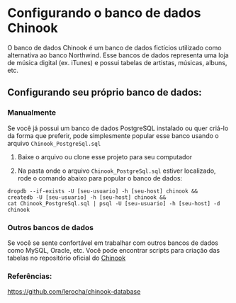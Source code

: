 # Configurando o banco de dados Chinook

O banco de dados Chinook é um banco de dados fictícios utilizado como alternativa ao banco Northwind. Esse bancos de dados representa uma loja de música digital (ex. iTunes) e possui tabelas de artistas, músicas, albuns, etc.

## Configurando seu próprio banco de dados:

### Manualmente

Se você já possui um banco de dados PostgreSQL instalado ou quer criá-lo da forma que preferir, pode simplesmente popular esse banco usando o arquivo `Chinook_PostgreSql.sql`

1. Baixe o arquivo ou clone esse projeto para seu computador

2. Na pasta onde o arquivo `Chinook_PostgreSql.sql` estiver localizado, rode o comando abaixo para popular o banco de dados:

```
dropdb --if-exists -U [seu-usuario] -h [seu-host] chinook &&
createdb -U [seu-usuario] -h [seu-host] chinook && 
cat Chinook_PostgreSql.sql | psql -U [seu-usuario] -h [seu-host] -d chinook

```

### Outros bancos de dados

Se você se sente confortável em trabalhar com outros bancos de dados como MySQL, Oracle, etc. Você pode encontrar scripts para criação das tabelas no repositório oficial do [Chinook](https://github.com/lerocha/chinook-database)

### Referências:

https://github.com/lerocha/chinook-database